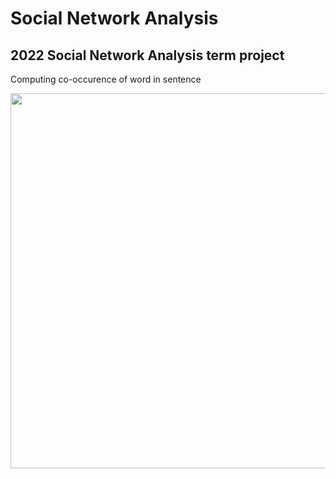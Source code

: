 # Social Network Analysis

## 2022 Social Network Analysis term project

Computing co-occurence of word in sentence


<p align="center"><img src="https://github.com/zzioni/SNA/assets/106359887/0f9c858d-3f51-4355-b8be-e36fd44d6949"  width="600" style="margin:auto; display:block;"></p>
